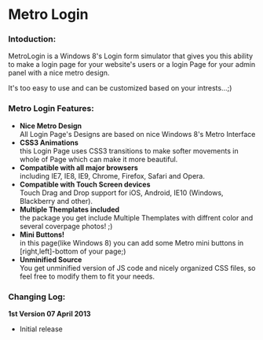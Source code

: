 <h1>Metro Login</h1>

<h3>Intoduction:</h3>
<p>MetroLogin is a Windows 8's Login form simulator that gives you this ability to make a login page for your website's users or a login Page for your admin panel with a nice metro design.</p>
<p>It's too easy to use and can be customized based on your intrests...;)</p>
<h3>Metro Login Features:</h3>
<ul>
<li><strong>Nice Metro Design</strong><br>All Login Page's Designs are based on nice Windows 8's Metro Interface</li>
<li><strong>CSS3 Animations</strong><br>this Login Page uses CSS3 transitions to make softer movements in whole of Page which can make it more beautiful.</li>
<li><strong>Compatible with all major browsers</strong><br>including IE7, IE8, IE9, Chrome, Firefox, Safari and Opera.</li>
<li><strong>Compatible with Touch Screen devices</strong><br>Touch Drag and Drop support for iOS, Android, IE10 (Windows, Blackberry and other).</li>
<li><strong>Multiple Themplates included</strong><br>the package you get include Multiple Themplates with diffrent color and several coverpage photos! ;)</li>
<li><strong>Mini Buttons!</strong><br>in this page(like Windows 8) you can add some Metro mini buttons in [right,left]-bottom of your page;)</li>
<li><strong>Unminified Source</strong><br>You get unminified version of JS code and nicely organized CSS files, so feel free to modify them to fit your needs.</li>
</ul>
<h3>Changing Log:</h3>
<strong>1st Version 07 April 2013</strong><br>
<ul>
<li>Initial release</li>
</ul>